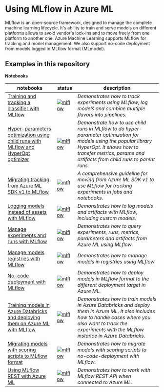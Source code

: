 # Using MLflow in Azure ML

MLflow is an open-source framework, designed to manage the complete machine learning lifecycle. It's ability to train and serve models on different platforms allows to avoid vendor's lock-ins and to move freely from one platform to another one. Azure Machine Learning supports MLflow for tracking and model management. We also support no-code deployment from models logged in MLflow format (MLmodel).


## Examples in this repository

**Notebooks**

notebooks|status|description
-|-|-
[Training and tracking a classifier with MLflow](train-with-mlflow/xgboost_classification_mlflow.ipynb)|[![mlflow](https://github.com/Azure/azureml-examples/workflows/notebooks-mlflow/badge.svg?branch=main)](https://github.com/Azure/azureml-examples/actions/workflows/notebooks-mlflow.yml)|*Demonstrates how to track experiments using MLflow, log models and combine multiple flavors into pipelines.*
[Hyper-parameters optimization using child runs with MLflow and HyperOpt optimizer](train-with-mlflow/xgboost_nested_runs.ipynb)|[![mlflow](https://github.com/Azure/azureml-examples/workflows/notebooks-mlflow/badge.svg?branch=main)](https://github.com/Azure/azureml-examples/actions/workflows/notebooks-mlflow.yml)|*Demonstrate how to use child runs in MLflow to do hyper-parameter optimization for models using the popular library HyperOpt. It shows how to transfer metrics, params and artifacts from child runs to parent runs.*
[Migrating tracking from Azure ML SDK v1 to MLflow](train-with-mlflow/mlflow-v1-comparison.ipynb)|[![mlflow](https://github.com/Azure/azureml-examples/workflows/notebooks-mlflow/badge.svg?branch=main)](https://github.com/Azure/azureml-examples/actions/workflows/notebooks-mlflow.yml)|*A comprehensive guideline for moving from Azure ML SDK v1 to use MLflow for tracking experiments in jobs and notebooks.*
[Logging models instead of assets with MLflow](logging-models/logging_model_with_mlflow.ipynb)|[![mlflow](https://github.com/Azure/azureml-examples/workflows/notebooks-mlflow/badge.svg?branch=main)](https://github.com/Azure/azureml-examples/actions/workflows/notebooks-mlflow.yml)|*Demonstrates how to log models and artifacts with MLflow, including custom models.*
[Manage experiments and runs with MLflow](run-history/run_history.ipynb)|[![mlflow](https://github.com/Azure/azureml-examples/workflows/notebooks-mlflow/badge.svg?branch=main)](https://github.com/Azure/azureml-examples/actions/workflows/notebooks-mlflow.yml)|*Demonstrates how to query experiments, runs, metrics, parameters and artifacts from Azure ML using MLflow.*
[Manage models registries with MLflow](model-management/model_management.ipynb)|[![mlflow](https://github.com/Azure/azureml-examples/workflows/notebooks-mlflow/badge.svg?branch=main)](https://github.com/Azure/azureml-examples/actions/workflows/notebooks-mlflow.yml)|*Demonstrates how to manage models in registries using MLflow.*
[No-code deployment with MLflow](no-code-deployment/deploying_with_mlflow.ipynb)|[![mlflow](https://github.com/Azure/azureml-examples/workflows/notebooks-mlflow/badge.svg?branch=main)](https://github.com/Azure/azureml-examples/actions/workflows/notebooks-mlflow.yml)|*Demonstrates how to deploy models in MLflow format to the different deployment target in Azure ML.*
[Training models in Azure Databricks and deploying them on Azure ML with MLflow](no-code-deployment/track_with_databrick_deploy_aml.ipynb)|[![mlflow](https://github.com/Azure/azureml-examples/workflows/notebooks-mlflow/badge.svg?branch=main)](https://github.com/Azure/azureml-examples/actions/workflows/notebooks-mlflow.yml)|*Demonstrates how to train models in Azure Databricks and deploy them in Azure ML. It also includes how to handle cases where you also want to track the experiments with the MLflow instance in Azure Databricks.*
[Migrating models with scoring scripts to MLflow format](migrating-scoring-to-mlflow/scoring_to_mlmodel.ipynb)|[![mlflow](https://github.com/Azure/azureml-examples/workflows/notebooks-mlflow/badge.svg?branch=main)](https://github.com/Azure/azureml-examples/actions/workflows/notebooks-mlflow.yml)|*Demonstrates how to migrate models with scoring scripts to no-code-deployment with MLflow.*
[Using MLflow REST with Azure ML](using-rest-api/using_mlflow_rest_api.ipynb)|[![mlflow](https://github.com/Azure/azureml-examples/workflows/notebooks-mlflow/badge.svg?branch=main)](https://github.com/Azure/azureml-examples/actions/workflows/notebooks-mlflow.yml)|*Demonstrates how to work with MLflow REST API when connected to Azure ML.*

